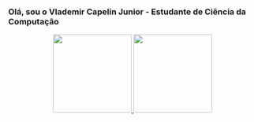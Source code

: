 ### Olá, sou o Vlademir Capelin Junior - Estudante de Ciência da Computação
<div align="center">
  <a href="https://github.com/rafaballerini">
  <img height="159em" src="https://github-readme-stats.vercel.app/api?username=VlademirCapelinJunior&show_icons=true&theme=dracula&include_all_commits=true&count_private=true"/>
  <img height="159em" src="https://github-readme-stats.vercel.app/api/top-langs/?username=VlademirCapelinJunior&layout=compact&langs_count=7&theme=dracula"/>
</div>
